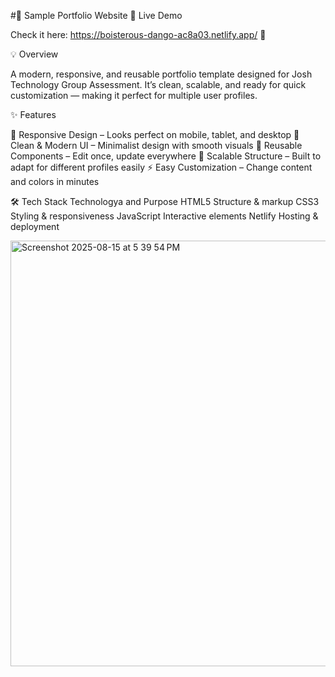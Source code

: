 #🌟 Sample Portfolio Website
🔗 Live Demo

Check it here: https://boisterous-dango-ac8a03.netlify.app/ 🚀

💡 Overview

A modern, responsive, and reusable portfolio template designed for Josh Technology Group Assessment.
It’s clean, scalable, and ready for quick customization — making it perfect for multiple user profiles.

✨ Features

📱 Responsive Design – Looks perfect on mobile, tablet, and desktop
🎨 Clean & Modern UI – Minimalist design with smooth visuals
🔄 Reusable Components – Edit once, update everywhere
🚀 Scalable Structure – Built to adapt for different profiles easily
⚡ Easy Customization – Change content and colors in minutes


🛠️ Tech Stack
Technologya and Purpose
HTML5	Structure & markup
CSS3	Styling & responsiveness
JavaScript	Interactive elements
Netlify	Hosting & deployment

<img width="1260" height="681" alt="Screenshot 2025-08-15 at 5 39 54 PM" src="https://github.com/user-attachments/assets/e0baf9ae-e095-452b-a656-ca56b44f14ab" />
